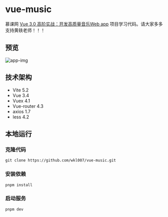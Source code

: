 # vue-music

慕课网 [Vue 3.0 高阶实战：开发高质量音乐Web app](https://coding.imooc.com/class/503.html) 项目学习代码。请大家多多支持黄轶老师！！！

## 预览

![app-img](https://coding.imooc.com/static/module/class/content/img/503/app-img.png)

## 技术架构

- Vite 5.2
- Vue 3.4
- Vuex 4.1
- Vue-router 4.3
- axios 1.7
- less 4.2

## 本地运行

### 克隆代码

```shell
git clone https://github.com/wkl007/vue-music.git
```

### 安装依赖
```shell
pnpm install
```

### 启动服务
```shell
pnpm dev
```
